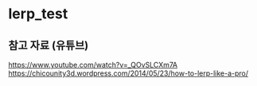 # lerp_test
 
## 참고 자료 (유튜브)
https://www.youtube.com/watch?v=_QOvSLCXm7A  
https://chicounity3d.wordpress.com/2014/05/23/how-to-lerp-like-a-pro/  
